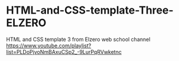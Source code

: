 # HTML-and-CSS-template-Three-ELZERO
HTML and CSS template 3 from Elzero web school channel <br/>
https://www.youtube.com/playlist?list=PLDoPjvoNmBAxuCSp2_-9LurPqRVwketnc
